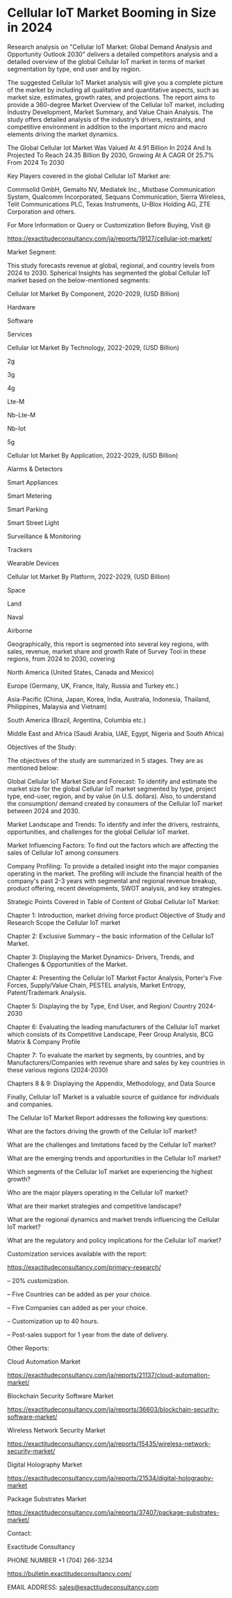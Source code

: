 # Cellular IoT Market Booming in Size in 2024

Research analysis on "Cellular IoT Market: Global Demand Analysis and Opportunity Outlook 2030" delivers a detailed competitors analysis and a detailed overview of the global Cellular IoT market in terms of market segmentation by type, end user and by region.

The suggested Cellular IoT Market analysis will give you a complete picture of the market by including all qualitative and quantitative aspects, such as market size, estimates, growth rates, and projections. The report aims to provide a 360-degree Market Overview of the Cellular IoT market, including Industry Development, Market Summary, and Value Chain Analysis. The study offers detailed analysis of the industry’s drivers, restraints, and competitive environment in addition to the important micro and macro elements driving the market dynamics.

The Global Cellular Iot Market Was Valued At 4.91 Billion In 2024 And Is Projected To Reach 24.35 Billion By 2030, Growing At A CAGR Of 25.7% From 2024 To 2030

Key Players covered in the global Cellular IoT Market are:

Commsolid GmbH, Gemalto NV, Mediatek Inc., Mistbase Communication System, Qualcomm Incorporated, Sequans Communication, Sierra Wireless, Telit Communications PLC, Texas Instruments, U–Blox Holding AG, ZTE Corporation and others.

For More Information or Query or Customization Before Buying, Visit @

https://exactitudeconsultancy.com/ja/reports/19127/cellular-iot-market/

Market Segment:

This study forecasts revenue at global, regional, and country levels from 2024 to 2030. Spherical Insights has segmented the global Cellular IoT market based on the below-mentioned segments:

Cellular Iot Market By Component, 2020-2029, (USD Billion)

Hardware

Software

Services

Cellular Iot Market By Technology, 2022-2029, (USD Billion)

2g

3g

4g

Lte-M

Nb-Lte-M

Nb-Iot

5g

 Cellular Iot Market By Application, 2022-2029, (USD Billion)

Alarms & Detectors

Smart Appliances

Smart Metering

Smart Parking

Smart Street Light

Surveillance & Monitoring

Trackers

Wearable Devices

Cellular Iot Market By Platform, 2022-2029, (USD Billion)

Space

Land

Naval

Airborne

Geographically, this report is segmented into several key regions, with sales, revenue, market share and growth Rate of Survey Tool in these regions, from 2024 to 2030, covering

North America (United States, Canada and Mexico)

Europe (Germany, UK, France, Italy, Russia and Turkey etc.)

Asia-Pacific (China, Japan, Korea, India, Australia, Indonesia, Thailand, Philippines, Malaysia and Vietnam)

South America (Brazil, Argentina, Columbia etc.)

Middle East and Africa (Saudi Arabia, UAE, Egypt, Nigeria and South Africa)

Objectives of the Study:

The objectives of the study are summarized in 5 stages. They are as mentioned below:

Global Cellular IoT Market Size and Forecast: To identify and estimate the market size for the global Cellular IoT market segmented by type, project type, end-user, region, and by value (in U.S. dollars). Also, to understand the consumption/ demand created by consumers of the Cellular IoT market between 2024 and 2030.

Market Landscape and Trends: To identify and infer the drivers, restraints, opportunities, and challenges for the global Cellular IoT market.

Market Influencing Factors: To find out the factors which are affecting the sales of Cellular IoT among consumers

Company Profiling: To provide a detailed insight into the major companies operating in the market. The profiling will include the financial health of the company's past 2-3 years with segmental and regional revenue breakup, product offering, recent developments, SWOT analysis, and key strategies.

Strategic Points Covered in Table of Content of Global Cellular IoT Market:

Chapter 1: Introduction, market driving force product Objective of Study and Research Scope the Cellular IoT market

Chapter 2: Exclusive Summary – the basic information of the Cellular IoT Market.

Chapter 3: Displaying the Market Dynamics- Drivers, Trends, and Challenges & Opportunities of the Market.

Chapter 4: Presenting the Cellular IoT Market Factor Analysis, Porter's Five Forces, Supply/Value Chain, PESTEL analysis, Market Entropy, Patent/Trademark Analysis.

Chapter 5: Displaying the by Type, End User, and Region/ Country 2024-2030

Chapter 6: Evaluating the leading manufacturers of the Cellular IoT market which consists of its Competitive Landscape, Peer Group Analysis, BCG Matrix & Company Profile

Chapter 7: To evaluate the market by segments, by countries, and by Manufacturers/Companies with revenue share and sales by key countries in these various regions (2024-2030)

Chapters 8 & 9: Displaying the Appendix, Methodology, and Data Source

Finally, Cellular IoT Market is a valuable source of guidance for individuals and companies.

The Cellular IoT Market Report addresses the following key questions:

What are the factors driving the growth of the Cellular IoT market?

What are the challenges and limitations faced by the Cellular IoT market?

What are the emerging trends and opportunities in the Cellular IoT market?

Which segments of the Cellular IoT market are experiencing the highest growth?

Who are the major players operating in the Cellular IoT market?

What are their market strategies and competitive landscape?

What are the regional dynamics and market trends influencing the Cellular IoT market?

What are the regulatory and policy implications for the Cellular IoT market?

Customization services available with the report:

https://exactitudeconsultancy.com/primary-research/

– 20% customization.

– Five Countries can be added as per your choice.

– Five Companies can added as per your choice.

– Customization up to 40 hours.

– Post-sales support for 1 year from the date of delivery.

Other Reports:

Cloud Automation Market

https://exactitudeconsultancy.com/ja/reports/21137/cloud-automation-market/

Blockchain Security Software Market

https://exactitudeconsultancy.com/ja/reports/36603/blockchain-security-software-market/

Wireless Network Security Market

https://exactitudeconsultancy.com/ja/reports/15435/wireless-network-security-market/

Digital Holography Market

https://exactitudeconsultancy.com/ja/reports/21534/digital-holography-market

Package Substrates  Market

https://exactitudeconsultancy.com/ja/reports/37407/package-substrates-market/

Contact:

Exactitude Consultancy

PHONE NUMBER +1 (704) 266-3234

https://bulletin.exactitudeconsultancy.com/

EMAIL ADDRESS: sales@exactitudeconsultancy.com
